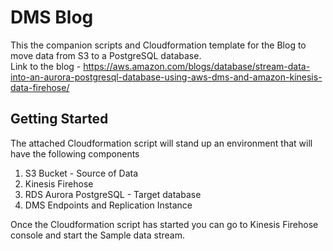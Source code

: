 # DMS Blog

This the companion scripts and Cloudformation template for the Blog to move data from S3 to a PostgreSQL database.\
Link to the blog - https://aws.amazon.com/blogs/database/stream-data-into-an-aurora-postgresql-database-using-aws-dms-and-amazon-kinesis-data-firehose/ 

## Getting Started

The attached Cloudformation script will stand up an environment that will have the following components

1. S3 Bucket - Source of Data
2. Kinesis Firehose
3. RDS Aurora PostgreSQL - Target database
4. DMS Endpoints and Replication Instance

Once the Cloudformation script has started you can go to Kinesis Firehose console and start the Sample data stream.
